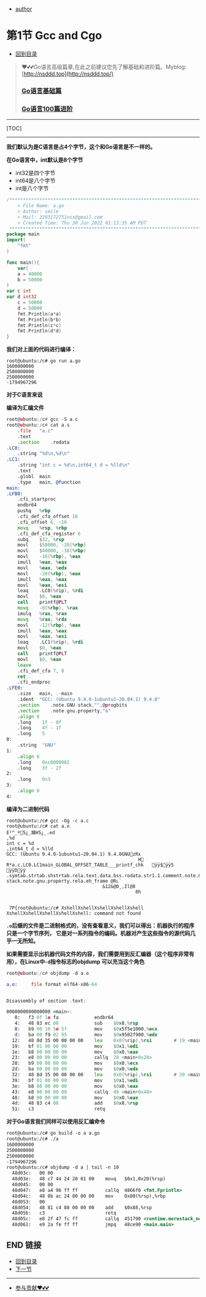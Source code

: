 + [author](https://github.com/3293172751)

# 第1节 Gcc and Cgo

+ [回到目录](../README.md)
> ❤️💕💕Go语言高级篇章,在此之前建议您先了解基础和进阶篇。Myblog:[http://nsddd.top](http://nsddd.top/)
> ###  **[Go语言基础篇](https://github.com/cubxxw/awesome-cs-cloudnative-blockchain/blob/master/TOC.md)**
>
> ###  **[Go语言100篇进阶](https://github.com/cubxxw/awesome-cs-cloudnative-blockchain/blob/master/Gomd_super/README.md)**
---
[TOC]

----

**我们默认为是C语言是占4个字节，这个和Go语言是不一样的。**

**在Go语言中，int默认是8个字节**

+ int32是四个字节
+ int64是八个字节
+ int是八个字节

```go
/*************************************************************************
    > File Name: a.go
    > Author: smile
    > Mail: 3293172751nss@gmail.com 
    > Created Time: Thu 30 Jun 2022 01:13:35 AM PDT
 ************************************************************************/
package main
import(
    "fmt"
)

func main(){
    var(
    a = 40000
    b = 50000
)
var c int
var d int32
    c = 50000
    d = 50000
    fmt.Println(a*a)
    fmt.Println(b*b)
    fmt.Println(c*c)
    fmt.Println(d*d)
}
```

**我们对上面的代码进行编译：**

```
root@ubuntu:/c# go run a.go 
1600000000
2500000000
2500000000
-1794967296
```



**对于C语言来说**



**编译为汇编文件**

```asm
root@ubuntu:/c# gcc -S a.c
root@ubuntu:/c# cat a.s
	.file	"a.c"
	.text
	.section	.rodata
.LC0:
	.string	"%d\n,%d\n"
.LC1:
	.string	"int c = %d\n,int64_t d = %lld\n"
	.text
	.globl	main
	.type	main, @function
main:
.LFB0:
	.cfi_startproc
	endbr64
	pushq	%rbp
	.cfi_def_cfa_offset 16
	.cfi_offset 6, -16
	movq	%rsp, %rbp
	.cfi_def_cfa_register 6
	subq	$32, %rsp
	movl	$50000, -20(%rbp)
	movl	$40000, -16(%rbp)
	movl	-16(%rbp), %eax
	imull	%eax, %eax
	movl	%eax, %edx
	movl	-20(%rbp), %eax
	imull	%eax, %eax
	movl	%eax, %esi
	leaq	.LC0(%rip), %rdi
	movl	$0, %eax
	call	printf@PLT
	movq	-8(%rbp), %rax
	imulq	%rax, %rax
	movq	%rax, %rdx
	movl	-12(%rbp), %eax
	imull	%eax, %eax
	movl	%eax, %esi
	leaq	.LC1(%rip), %rdi
	movl	$0, %eax
	call	printf@PLT
	movl	$0, %eax
	leave
	.cfi_def_cfa 7, 8
	ret
	.cfi_endproc
.LFE0:
	.size	main, .-main
	.ident	"GCC: (Ubuntu 9.4.0-1ubuntu1~20.04.1) 9.4.0"
	.section	.note.GNU-stack,"",@progbits
	.section	.note.gnu.property,"a"
	.align 8
	.long	 1f - 0f
	.long	 4f - 1f
	.long	 5
0:
	.string	 "GNU"
1:
	.align 8
	.long	 0xc0000002
	.long	 3f - 2f
2:
	.long	 0x3
3:
	.align 8
4:
```



**编译为二进制代码**

```
root@ubuntu:/c# gcc -Og -c a.c
root@ubuntu:/c# cat a.o                                                                E¹^_º򔈍5¿¸蹺H5¿¸.ed
,%d
int c = %d
,int64_t d = %lld
GCC: (Ubuntu 9.4.0-1ubuntu1~20.04.1) 9.4.0GNU󿾄zRx 
                                                H򽁁                                     R*a.c.LC0.LC1main_GLOBAL_OFFSET_TABLE___printf_chk	񁀿ÿÿ$񁀿ÿÿ5 
񁀿ÿÿD񁀿ÿÿ .symtab.strtab.shstrtab.rela.text.data.bss.rodata.str1.1.comment.note.GNU-stack.note.gnu.property.rela.eh_frame @Rւ`
                                   &12&@0¸,Il@8 
                                               8h 

                                                	 7P{root@ubuntu:/c# XshellXshellXshellXshellXshell
XshellXshellXshellXshellXshell: command not found
```

**`.o`后缀的文件是二进制格式的，没有查看意义，我们可以得出：机器执行的程序只是一个字节序列， 它是对一系列指令的编码。机器对产生这些指令的源代码几乎一无所知。**

**如果需要显示出机器代码文件的内容，我们需要用到反汇编器（这个程序非常有用），在Linux中`-d`指令标志的objdump 可以充当这个角色**

```asm
root@ubuntu:/c# objdump -d a.o

a.o:     file format elf64-x86-64


Disassembly of section .text:

0000000000000000 <main>:
   0:	f3 0f 1e fa          	endbr64 
   4:	48 83 ec 08          	sub    $0x8,%rsp
   8:	b9 00 10 5e 5f       	mov    $0x5f5e1000,%ecx
   d:	ba 00 f9 02 95       	mov    $0x9502f900,%edx
  12:	48 8d 35 00 00 00 00 	lea    0x0(%rip),%rsi        # 19 <main+0x19>
  19:	bf 01 00 00 00       	mov    $0x1,%edi
  1e:	b8 00 00 00 00       	mov    $0x0,%eax
  23:	e8 00 00 00 00       	callq  28 <main+0x28>
  28:	b9 00 00 00 00       	mov    $0x0,%ecx
  2d:	ba 00 00 00 00       	mov    $0x0,%edx
  32:	48 8d 35 00 00 00 00 	lea    0x0(%rip),%rsi        # 39 <main+0x39>
  39:	bf 01 00 00 00       	mov    $0x1,%edi
  3e:	b8 00 00 00 00       	mov    $0x0,%eax
  43:	e8 00 00 00 00       	callq  48 <main+0x48>
  48:	b8 00 00 00 00       	mov    $0x0,%eax
  4d:	48 83 c4 08          	add    $0x8,%rsp
  51:	c3                   	retq   
```



**对于Go语言我们同样可以使用反汇编命令**

```asp
root@ubuntu:/c# go build -o a a.go
root@ubuntu:/c# ./a
1600000000
2500000000
2500000000
-1794967296
root@ubuntu:/c# objdump -d a | tail -n 10
  48d03c:	00 00 
  48d03e:	48 c7 44 24 20 01 00 	movq   $0x1,0x20(%rsp)
  48d045:	00 00 
  48d047:	e8 a4 96 ff ff       	callq  4866f0 <fmt.Fprintln>
  48d04c:	48 8b ac 24 80 00 00 	mov    0x80(%rsp),%rbp
  48d053:	00 
  48d054:	48 81 c4 88 00 00 00 	add    $0x88,%rsp
  48d05b:	c3                   	retq   
  48d05c:	e8 2f 47 fc ff       	callq  451790 <runtime.morestack_noctxt>
  48d061:	e9 2a fe ff ff       	jmpq   48ce90 <main.main>
```





## END 链接

+ [回到目录](../README.md)
+ [下一节](2.md)
---
+ [参与贡献❤️💕💕](https://github.com/cubxxw/awesome-cs-cloudnative-blockchain/blob/master/Git/git-contributor.md)